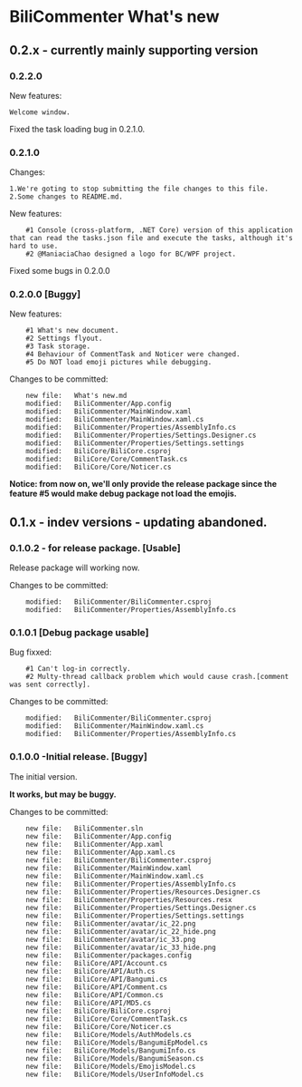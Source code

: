 # BiliCommenter What's new

## 0.2.x - currently mainly supporting version

### 0.2.2.0

New features:

```
Welcome window.
```

Fixed the task loading bug in 0.2.1.0.

### 0.2.1.0

Changes:

```
1.We're goting to stop submitting the file changes to this file.
2.Some changes to README.md.
```

New features:

```
	#1 Console (cross-platform, .NET Core) version of this application that can read the tasks.json file and execute the tasks, although it's hard to use.
	#2 @ManiaciaChao designed a logo for BC/WPF project.
```

Fixed some bugs in 0.2.0.0

### 0.2.0.0 [Buggy]

New features:
```
	#1 What's new document.
	#2 Settings flyout.
	#3 Task storage.
	#4 Behaviour of CommentTask and Noticer were changed.
	#5 Do NOT load emoji pictures while debugging.
```
Changes to be committed:
```
	new file:   What's new.md
	modified:   BiliCommenter/App.config
	modified:   BiliCommenter/MainWindow.xaml
	modified:   BiliCommenter/MainWindow.xaml.cs
	modified:   BiliCommenter/Properties/AssemblyInfo.cs
	modified:   BiliCommenter/Properties/Settings.Designer.cs
	modified:   BiliCommenter/Properties/Settings.settings
	modified:   BiliCore/BiliCore.csproj
	modified:   BiliCore/Core/CommentTask.cs
	modified:   BiliCore/Core/Noticer.cs
```

**Notice: from now on, we'll only provide the release package since the feature #5 would make debug package not load the emojis.**

## 0.1.x - indev versions - updating abandoned.

### 0.1.0.2 - for release package. [Usable]

Release package will working now.

Changes to be committed:

```
	modified:   BiliCommenter/BiliCommenter.csproj
	modified:   BiliCommenter/Properties/AssemblyInfo.cs
```
### 0.1.0.1 [Debug package usable]

Bug fixxed:
```
	#1 Can't log-in correctly.
	#2 Multy-thread callback problem which would cause crash.[comment was sent correctly].
```
Changes to be committed:
```
	modified:   BiliCommenter/BiliCommenter.csproj
	modified:   BiliCommenter/MainWindow.xaml.cs
	modified:   BiliCommenter/Properties/AssemblyInfo.cs
```
### 0.1.0.0 -Initial release. [Buggy]

The initial version.

**It works, but may be buggy.**

Changes to be committed:

```
	new file:   BiliCommenter.sln
	new file:   BiliCommenter/App.config
	new file:   BiliCommenter/App.xaml
	new file:   BiliCommenter/App.xaml.cs
	new file:   BiliCommenter/BiliCommenter.csproj
	new file:   BiliCommenter/MainWindow.xaml
	new file:   BiliCommenter/MainWindow.xaml.cs
	new file:   BiliCommenter/Properties/AssemblyInfo.cs
	new file:   BiliCommenter/Properties/Resources.Designer.cs
	new file:   BiliCommenter/Properties/Resources.resx
	new file:   BiliCommenter/Properties/Settings.Designer.cs
	new file:   BiliCommenter/Properties/Settings.settings
	new file:   BiliCommenter/avatar/ic_22.png
	new file:   BiliCommenter/avatar/ic_22_hide.png
	new file:   BiliCommenter/avatar/ic_33.png
	new file:   BiliCommenter/avatar/ic_33_hide.png
	new file:   BiliCommenter/packages.config
	new file:   BiliCore/API/Account.cs
	new file:   BiliCore/API/Auth.cs
	new file:   BiliCore/API/Bangumi.cs
	new file:   BiliCore/API/Comment.cs
	new file:   BiliCore/API/Common.cs
	new file:   BiliCore/API/MD5.cs
	new file:   BiliCore/BiliCore.csproj
	new file:   BiliCore/Core/CommentTask.cs
	new file:   BiliCore/Core/Noticer.cs
	new file:   BiliCore/Models/AuthModels.cs
	new file:   BiliCore/Models/BangumiEpModel.cs
	new file:   BiliCore/Models/BangumiInfo.cs
	new file:   BiliCore/Models/BangumiSeason.cs
	new file:   BiliCore/Models/EmojisModel.cs
	new file:   BiliCore/Models/UserInfoModel.cs

```